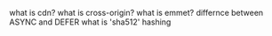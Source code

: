 what is cdn?
what is cross-origin?
what is emmet?
differnce between ASYNC and DEFER
what is 'sha512' hashing